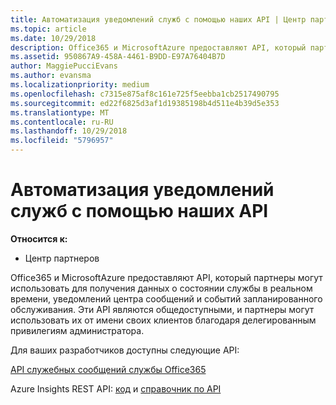 ```yaml
---
title: Автоматизация уведомлений служб с помощью наших API | Центр партнеров
ms.topic: article
ms.date: 10/29/2018
description: Office365 и MicrosoftAzure предоставляют API, который партнеры могут использовать для получения данных о состоянии службы в реальном времени, уведомлений центра сообщений и событий запланированного обслуживания.
ms.assetid: 950867A9-458A-4461-B9DD-E97A76404B7D
author: MaggiePucciEvans
ms.author: evansma
ms.localizationpriority: medium
ms.openlocfilehash: c7315e875af8c161e725f5eebba1cb2517490795
ms.sourcegitcommit: ed22f6825d3af1d19385198b4d511e4b39d5e353
ms.translationtype: MT
ms.contentlocale: ru-RU
ms.lasthandoff: 10/29/2018
ms.locfileid: "5796957"
---
```

# <a name="get-automated-service-notifications-with-our-apis"></a>Автоматизация уведомлений служб с помощью наших API

**Относится к:**

-  Центр партнеров

Office365 и MicrosoftAzure предоставляют API, который партнеры могут использовать для получения данных о состоянии службы в реальном времени, уведомлений центра сообщений и событий запланированного обслуживания. Эти API являются общедоступными, и партнеры могут использовать их от имени своих клиентов благодаря делегированным привилегиям администратора.

Для ваших разработчиков доступны следующие API:

[API служебных сообщений службы Office365](http://go.microsoft.com/fwlink/p/?LinkId=616899)

Azure Insights REST API: [код](http://go.microsoft.com/fwlink/p/?LinkId=617299) и [справочник по API](http://go.microsoft.com/fwlink/p/?LinkId=617300)

 

 




